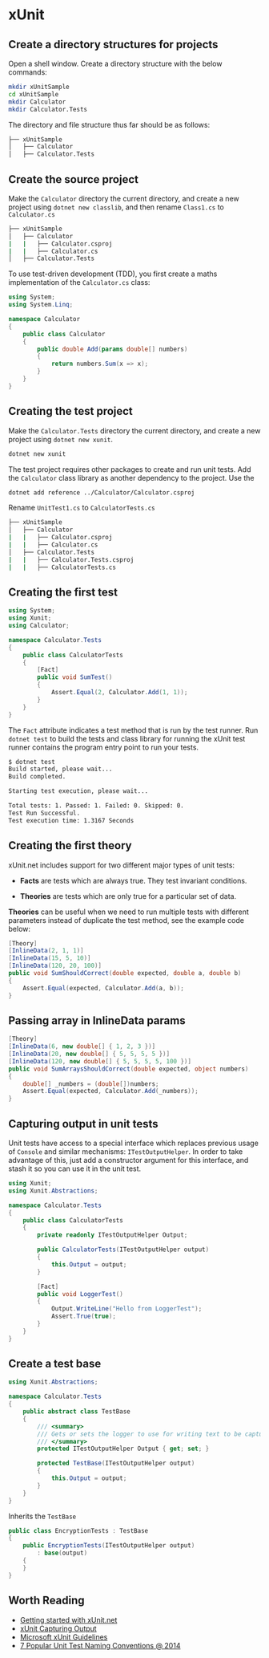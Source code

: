 # xUnit

## Create a directory structures for projects

Open a shell window. Create a directory structure with the below commands:

```bash
mkdir xUnitSample
cd xUnitSample
mkdir Calculator
mkdir Calculator.Tests
```

The directory and file structure thus far should be as follows:

```bash
├── xUnitSample
│   ├── Calculator
│   ├── Calculator.Tests
```

## Create the source project

Make the `Calculator` directory the current directory, and create a new project using `dotnet new classlib`, and then rename `Class1.cs` to `Calculator.cs`

```bash
├── xUnitSample
│   ├── Calculator
|   |   ├── Calculator.csproj
|   |   ├── Calculator.cs 
│   ├── Calculator.Tests
```

To use test-driven development (TDD), you first create a maths implementation of the `Calculator.cs` class:

```cs
using System;
using System.Linq;

namespace Calculator
{
    public class Calculator
    {
        public double Add(params double[] numbers)
        {
            return numbers.Sum(x => x);
        }
    }
}
```

## Creating the test project

Make the `Calculator.Tests` directory the current directory, and create a new project using `dotnet new xunit`. 

```bash
dotnet new xunit
```

The test project requires other packages to create and run unit tests. Add the `Calculator` class library as another dependency to the project. Use the 

```bash
dotnet add reference ../Calculator/Calculator.csproj
```

Rename `UnitTest1.cs` to `CalculatorTests.cs`

```bash
├── xUnitSample
│   ├── Calculator
|   |   ├── Calculator.csproj
|   |   ├── Calculator.cs 
│   ├── Calculator.Tests
|   |   ├── Calculator.Tests.csproj
|   |   ├── CalculatorTests.cs
```

## Creating the first test

```cs
using System;
using Xunit;
using Calculator;

namespace Calculator.Tests
{
    public class CalculatorTests
    {
        [Fact]
        public void SumTest()
        {
            Assert.Equal(2, Calculator.Add(1, 1));
        }
    }
}
```

The `Fact` attribute indicates a test method that is run by the test runner. Run `dotnet test` to build the tests and class library for running the xUnit test runner contains the program entry point to run your tests. 

```bash
$ dotnet test
Build started, please wait...
Build completed.

Starting test execution, please wait...

Total tests: 1. Passed: 1. Failed: 0. Skipped: 0.
Test Run Successful.
Test execution time: 1.3167 Seconds
```

## Creating the first theory

xUnit.net includes support for two different major types of unit tests:

* **Facts** are tests which are always true. They test invariant conditions.

* **Theories** are tests which are only true for a particular set of data.

**Theories** can be useful when we need to run multiple tests with different parameters instead of duplicate the test method, see the example code below:

```cs
[Theory]
[InlineData(2, 1, 1)]
[InlineData(15, 5, 10)]
[InlineData(120, 20, 100)]
public void SumShouldCorrect(double expected, double a, double b)
{
    Assert.Equal(expected, Calculator.Add(a, b));
}
```

## Passing array in InlineData params

```cs
[Theory]
[InlineData(6, new double[] { 1, 2, 3 })]
[InlineData(20, new double[] { 5, 5, 5, 5 })]
[InlineData(120, new double[] { 5, 5, 5, 5, 100 })]
public void SumArraysShouldCorrect(double expected, object numbers)
{
    double[] _numbers = (double[])numbers;
    Assert.Equal(expected, Calculator.Add(_numbers));
}
```

## Capturing output in unit tests

Unit tests have access to a special interface which replaces previous usage of `Console` and similar mechanisms: `ITestOutputHelper`. In order to take advantage of this, just add a constructor argument for this interface, and stash it so you can use it in the unit test.

```cs
using Xunit;
using Xunit.Abstractions;

namespace Calculator.Tests
{
    public class CalculatorTests
    {
        private readonly ITestOutputHelper Output;

        public CalculatorTests(ITestOutputHelper output)
        {
            this.Output = output;
        }

        [Fact]
        public void LoggerTest()
        {
            Output.WriteLine("Hello from LoggerTest");
            Assert.True(true);
        }
    }
}
```

## Create a test base

```cs
using Xunit.Abstractions;

namespace Calculator.Tests
{
    public abstract class TestBase
    {
        /// <summary>
        /// Gets or sets the logger to use for writing text to be captured in the test results.
        /// </summary>
        protected ITestOutputHelper Output { get; set; }

        protected TestBase(ITestOutputHelper output)
        {
            this.Output = output;
        }
    }
}
```

Inherits the `TestBase`

```cs
public class EncryptionTests : TestBase
{
    public EncryptionTests(ITestOutputHelper output)
        : base(output)
    {
    }
}
```

## Worth Reading

* [Getting started with xUnit.net](https://xunit.github.io/docs/getting-started-dotnet-core)
* [xUnit Capturing Output](https://xunit.github.io/docs/capturing-output)
* [Microsoft xUnit Guidelines](https://docs.microsoft.com/en-us/dotnet/core/testing/unit-testing-with-dotnet-test)
* [7 Popular Unit Test Naming Conventions @ 2014](https://vitalflux.com/7-popular-unit-test-naming-conventions/)